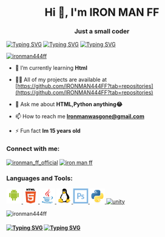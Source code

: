 <h1 align="center">Hi 👋, I'm IRON MAN FF</h1>
<h3 align="center">Just a small coder</h3>
<a href="https://git.io/typing-svg"><img src="https://readme-typing-svg.demolab.com?font=Anonymous+Pro&weight=900&size=35&duration=4000&pause=950&color=FF0000&center=true&lines=IRON+MAN+FF" alt="Typing SVG" /></a>
<a href="https://git.io/typing-svg"><img src="https://readme-typing-svg.demolab.com?font=Heebo&weight=900&size=35&duration=3000&pause=1050&color=87FF21&center=true&lines=CODER" alt="Typing SVG" /></a>
<a href="https://git.io/typing-svg"><img src="https://readme-typing-svg.demolab.com?font=Fira+Code&weight=900&size=35&duration=3000&pause=1050&color=FF0000&center=true&lines=HTML;PYTHON;TURTLE+GRAPICS;ETC" alt="Typing SVG" /></a>

<p align="left"> <a href="https://github.com/ryo-ma/github-profile-trophy"><img src="https://github-profile-trophy.vercel.app/?username=ironman444ff" alt="ironman444ff" /></a> </p>

- 🌱 I’m currently learning **Html**

- 👨‍💻 All of my projects are available at [https://github.com/IRONMAN444FF?tab=repositories](https://github.com/IRONMAN444FF?tab=repositories)

- 💬 Ask me about **HTML,Python anything😂**

- 📫 How to reach me **Ironmanwasgone@gmail.com**

- ⚡ Fun fact **Im 15 years old**

<h3 align="left">Connect with me:</h3>
<p align="left">
<a href="https://instagram.com/ironman_ff_official" target="blank"><img align="center" src="https://raw.githubusercontent.com/rahuldkjain/github-profile-readme-generator/master/src/images/icons/Social/instagram.svg" alt="ironman_ff_official" height="30" width="40" /></a>
<a href="https://www.youtube.com/c/iron man ff" target="blank"><img align="center" src="https://raw.githubusercontent.com/rahuldkjain/github-profile-readme-generator/master/src/images/icons/Social/youtube.svg" alt="iron man ff" height="30" width="40" /></a>
</p>

<h3 align="left">Languages and Tools:</h3>
<p align="left"> <a href="https://developer.android.com" target="_blank" rel="noreferrer"> <img src="https://raw.githubusercontent.com/devicons/devicon/master/icons/android/android-original-wordmark.svg" alt="android" width="40" height="40"/> </a> <a href="https://www.w3.org/html/" target="_blank" rel="noreferrer"> <img src="https://raw.githubusercontent.com/devicons/devicon/master/icons/html5/html5-original-wordmark.svg" alt="html5" width="40" height="40"/> </a> <a href="https://www.java.com" target="_blank" rel="noreferrer"> <img src="https://raw.githubusercontent.com/devicons/devicon/master/icons/java/java-original.svg" alt="java" width="40" height="40"/> </a> <a href="https://www.linux.org/" target="_blank" rel="noreferrer"> <img src="https://raw.githubusercontent.com/devicons/devicon/master/icons/linux/linux-original.svg" alt="linux" width="40" height="40"/> </a> <a href="https://www.photoshop.com/en" target="_blank" rel="noreferrer"> <img src="https://raw.githubusercontent.com/devicons/devicon/master/icons/photoshop/photoshop-line.svg" alt="photoshop" width="40" height="40"/> </a> <a href="https://www.python.org" target="_blank" rel="noreferrer"> <img src="https://raw.githubusercontent.com/devicons/devicon/master/icons/python/python-original.svg" alt="python" width="40" height="40"/> </a> <a href="https://unity.com/" target="_blank" rel="noreferrer"> <img src="https://www.vectorlogo.zone/logos/unity3d/unity3d-icon.svg" alt="unity" width="40" height="40"/> </a> </p>

<p><img align="center" src="https://github-readme-stats.vercel.app/api/top-langs?username=ironman444ff&show_icons=true&theme=dark&title_color=ff0000&text_color=00ff00&hide_border=true&locale=en&layout=compact" alt="ironman444ff" /></p>
<h4><a href="https://git.io/typing-svg"><img src="https://readme-typing-svg.demolab.com?font=Serif&weight=900&size=35&duration=2000&pause=800&color=FFF744&lines=ABOUT+ME+%3A-(" alt="Typing SVG" /></a>
<a href="https://git.io/typing-svg"><img src="https://readme-typing-svg.demolab.com?font=Raleway&weight=900&size=15&duration=2000&pause=300&color=FF0000&center=true&lines=EVERY+DAY+WHEN+I+WAKE+UP+IM+IN+FUKING+PAIN+AGAIN" alt="Typing SVG" /></a>
